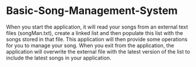 # Basic-Song-Management-System
When you start the application, it will read your songs from an external text files (songMan.txt), create a linked list and then populate this list with the songs stored in that file. This application will then provide some operations for you to manage your song. When you exit from the application, the application will overwrite the external file with the latest version of the list to include the latest songs in your application.
